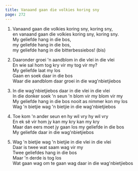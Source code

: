 ```yaml
---
title: Vanaand gaan die volkies koring sny
page: 272
---  
```


1. Vanaand gaan die volkies koring sny, koring sny,  
en vanaand gaan die volkies koring sny, koring sny.  
My geliefde hang in die bos,  
my geliefde hang in die bos,  
my geliefde hang in die bitterbessiebos! (bis)  


2. Daaronder groei 'n aandblom in die vlei in die vlei  
En wie sal hom tog kry vir my tog vir my?  
My geliefde laat my los  
Gaan en soek daar in die bos  
Waar die aandblom daar groei in die wag'nbietjiebos  


3. In die wag'nbietjiebos daar in die vlei in die vlei  
In die donker soek 'n seun 'n blom vir my blom vir my  
My geliefde hang in die bos nooit as nimmer kon my los  
Wag 'n bietjie wag 'n bietjie in die wag'nbietjiebos  


4. Toe kom 'n ander seun en hy wil vry hy wil vry  
En ek sê vir hom jy kan my kry kan my kry  
Maar dan eers moet jy gaan los my geliefde in die bos  
My geliefde daar in die wag'nbietjiebos  


5. Wag 'n bietjie wag 'n bietjie in die vlei in die vlei  
Daar is twee wat saam wag vir my  
Twee geliefdes hang in die bos  
Maar 'n derde is tog los  
Wat gaan wag om te gaan wag daar in die wag'nbietjiebos  